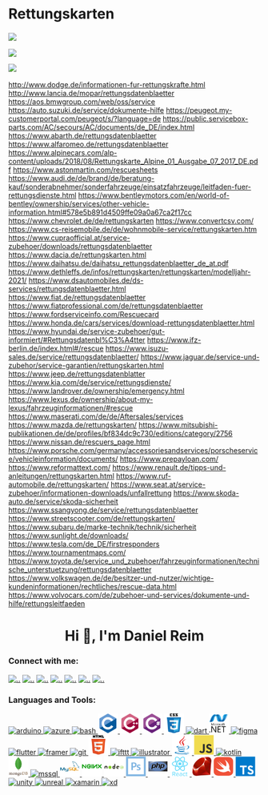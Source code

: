 # Rettungskarten

<p>
  <a align="center" href="http://rk.mb-qr.com/de/" target="_blank">
    <img align="center" src="https://img.shields.io/badge/Mercedes Benz-blue?style=for-the-badge&logo=appveyor" height=25>
  </a>
</p>

<p>
  <a align="center" href="http://rk.mb-qr.com/de/240/" target="_blank">
    <img align="center" src="https://img.shields.io/badge/Maybach-blue?style=for-the-badge&logo=appveyor" height=25>
  </a>
</p>

<p>
  <a align="center" href="http://www.chrysler.de/informationen-fur-rettungskrafte.html" target="_blank">
    <img src="https://img.shields.io/badge/Chrysler-blue?style=for-the-badge&logo=appveyor" height=25>
  </a>
</p>




http://www.dodge.de/informationen-fur-rettungskrafte.html
http://www.lancia.de/mopar/rettungsdatenblaetter
https://aos.bmwgroup.com/web/oss/service
https://auto.suzuki.de/service/dokumente-hilfe
https://peugeot.my-customerportal.com/peugeot/s/?language=de
https://public.servicebox-parts.com/AC/secours/AC/documents/de_DE/index.html
https://www.abarth.de/rettungsdatenblaetter
https://www.alfaromeo.de/rettungsdatenblaetter
https://www.alpinecars.com/alp-content/uploads/2018/08/Rettungskarte_Alpine_01_Ausgabe_07_2017_DE.pdf
https://www.astonmartin.com/rescuesheets
https://www.audi.de/de/brand/de/beratung-kauf/sonderabnehmer/sonderfahrzeuge/einsatzfahrzeuge/leitfaden-fuer-rettungsdienste.html
https://www.bentleymotors.com/en/world-of-bentley/ownership/services/other-vehicle-information.html#578e5b891d4509ffe09a0a67ca2f17cc
https://www.chevrolet.de/de/rettungskarten
https://www.convertcsv.com/
https://www.cs-reisemobile.de/de/wohnmobile-service/rettungskarten.htm
https://www.cupraofficial.at/service-zubehoer/downloads/rettungsdatenblaetter
https://www.dacia.de/rettungskarten.html
https://www.daihatsu.de/daihatsu_rettungsdatenblaetter_de_at.pdf
https://www.dethleffs.de/infos/rettungskarten/rettungskarten/modelljahr-2021/
https://www.dsautomobiles.de/ds-services/rettungsdatenblaetter.html
https://www.fiat.de/rettungsdatenblaetter
https://www.fiatprofessional.com/de/rettungsdatenblaetter
https://www.fordserviceinfo.com/Rescuecard
https://www.honda.de/cars/services/download-rettungsdatenblaetter.html
https://www.hyundai.de/service-zubehoer/gut-informiert/#Rettungsdatenbl%C3%A4tter
https://www.ifz-berlin.de/index.html#/rescue
https://www.isuzu-sales.de/service/rettungsdatenblaetter/
https://www.jaguar.de/service-und-zubehor/service-garantien/rettungskarten.html
https://www.jeep.de/rettungsdatenblatter
https://www.kia.com/de/service/rettungsdienste/
https://www.landrover.de/ownership/emergency.html
https://www.lexus.de/ownership/about-my-lexus/fahrzeuginformationen/#rescue
https://www.maserati.com/de/de/Aftersales/services
https://www.mazda.de/rettungskarten/
https://www.mitsubishi-publikationen.de/de/profiles/bf834dc9c730/editions/category/2756
https://www.nissan.de/rescuers_page.html
https://www.porsche.com/germany/accessoriesandservices/porscheservice/vehicleinformation/documents/
https://www.prepayloan.com/
https://www.reformattext.com/
https://www.renault.de/tipps-und-anleitungen/rettungskarten.html
https://www.ruf-automobile.de/rettungskarten/
https://www.seat.at/service-zubehoer/informationen-downloads/unfallrettung
https://www.skoda-auto.de/service/skoda-sicherheit
https://www.ssangyong.de/service/rettungsdatenblaetter
https://www.streetscooter.com/de/rettungskarten/
https://www.subaru.de/marke-technik/technik/sicherheit
https://www.sunlight.de/downloads/
https://www.tesla.com/de_DE/firstresponders
https://www.tournamentmaps.com/
https://www.toyota.de/service_und_zubehoer/fahrzeuginformationen/technische_unterstuetzung/rettungsdatenblaetter
https://www.volkswagen.de/de/besitzer-und-nutzer/wichtige-kundeninformationen/rechtliches/rescue-data.html
https://www.volvocars.com/de/zubehoer-und-services/dokumente-und-hilfe/rettungsleitfaeden


















<h1 align="center">Hi 👋, I'm Daniel Reim</h1>
<h3 align="left">Connect with me:</h3>
<p align="left">
<a href="https://codepen.io/.." target="blank"><img align="center" src="https://raw.githubusercontent.com/rahuldkjain/github-profile-readme-generator/master/src/images/icons/Social/codepen.svg" alt=".." height="30" width="40" /></a>
<a href="https://twitter.com/.." target="blank"><img align="center" src="https://raw.githubusercontent.com/rahuldkjain/github-profile-readme-generator/master/src/images/icons/Social/twitter.svg" alt=".." height="30" width="40" /></a>
<a href="https://linkedin.com/in/.." target="blank"><img align="center" src="https://raw.githubusercontent.com/rahuldkjain/github-profile-readme-generator/master/src/images/icons/Social/linked-in-alt.svg" alt=".." height="30" width="40" /></a>
<a href="https://stackoverflow.com/users/.." target="blank"><img align="center" src="https://raw.githubusercontent.com/rahuldkjain/github-profile-readme-generator/master/src/images/icons/Social/stack-overflow.svg" alt=".." height="30" width="40" /></a>
<a href="https://instagram.com/.." target="blank"><img align="center" src="https://raw.githubusercontent.com/rahuldkjain/github-profile-readme-generator/master/src/images/icons/Social/instagram.svg" alt=".." height="30" width="40" /></a>
<a href="https://www.youtube.com/c/.." target="blank"><img align="center" src="https://raw.githubusercontent.com/rahuldkjain/github-profile-readme-generator/master/src/images/icons/Social/youtube.svg" alt=".." height="30" width="40" /></a>
<a href="https://discord.gg/.." target="blank"><img align="center" src="https://raw.githubusercontent.com/rahuldkjain/github-profile-readme-generator/master/src/images/icons/Social/discord.svg" alt=".." height="30" width="40" /></a>
</p>

<h3 align="left">Languages and Tools:</h3>
<p align="left"> <a href="https://www.arduino.cc/" target="_blank" rel="noreferrer"> <img src="https://cdn.worldvectorlogo.com/logos/arduino-1.svg" alt="arduino" width="40" height="40"/> </a> <a href="https://azure.microsoft.com/en-in/" target="_blank" rel="noreferrer"> <img src="https://www.vectorlogo.zone/logos/microsoft_azure/microsoft_azure-icon.svg" alt="azure" width="40" height="40"/> </a> <a href="https://www.gnu.org/software/bash/" target="_blank" rel="noreferrer"> <img src="https://www.vectorlogo.zone/logos/gnu_bash/gnu_bash-icon.svg" alt="bash" width="40" height="40"/> </a> <a href="https://www.cprogramming.com/" target="_blank" rel="noreferrer"> <img src="https://raw.githubusercontent.com/devicons/devicon/master/icons/c/c-original.svg" alt="c" width="40" height="40"/> </a> <a href="https://www.w3schools.com/cpp/" target="_blank" rel="noreferrer"> <img src="https://raw.githubusercontent.com/devicons/devicon/master/icons/cplusplus/cplusplus-original.svg" alt="cplusplus" width="40" height="40"/> </a> <a href="https://www.w3schools.com/cs/" target="_blank" rel="noreferrer"> <img src="https://raw.githubusercontent.com/devicons/devicon/master/icons/csharp/csharp-original.svg" alt="csharp" width="40" height="40"/> </a> <a href="https://www.w3schools.com/css/" target="_blank" rel="noreferrer"> <img src="https://raw.githubusercontent.com/devicons/devicon/master/icons/css3/css3-original-wordmark.svg" alt="css3" width="40" height="40"/> </a> <a href="https://dart.dev" target="_blank" rel="noreferrer"> <img src="https://www.vectorlogo.zone/logos/dartlang/dartlang-icon.svg" alt="dart" width="40" height="40"/> </a> <a href="https://dotnet.microsoft.com/" target="_blank" rel="noreferrer"> <img src="https://raw.githubusercontent.com/devicons/devicon/master/icons/dot-net/dot-net-original-wordmark.svg" alt="dotnet" width="40" height="40"/> </a> <a href="https://www.figma.com/" target="_blank" rel="noreferrer"> <img src="https://www.vectorlogo.zone/logos/figma/figma-icon.svg" alt="figma" width="40" height="40"/> </a> <a href="https://flutter.dev" target="_blank" rel="noreferrer"> <img src="https://www.vectorlogo.zone/logos/flutterio/flutterio-icon.svg" alt="flutter" width="40" height="40"/> </a> <a href="https://www.framer.com/" target="_blank" rel="noreferrer"> <img src="https://www.vectorlogo.zone/logos/framer/framer-icon.svg" alt="framer" width="40" height="40"/> </a> <a href="https://git-scm.com/" target="_blank" rel="noreferrer"> <img src="https://www.vectorlogo.zone/logos/git-scm/git-scm-icon.svg" alt="git" width="40" height="40"/> </a> <a href="https://www.w3.org/html/" target="_blank" rel="noreferrer"> <img src="https://raw.githubusercontent.com/devicons/devicon/master/icons/html5/html5-original-wordmark.svg" alt="html5" width="40" height="40"/> </a> <a href="https://ifttt.com/" target="_blank" rel="noreferrer"> <img src="https://www.vectorlogo.zone/logos/ifttt/ifttt-ar21.svg" alt="ifttt" width="40" height="40"/> </a> <a href="https://www.adobe.com/in/products/illustrator.html" target="_blank" rel="noreferrer"> <img src="https://www.vectorlogo.zone/logos/adobe_illustrator/adobe_illustrator-icon.svg" alt="illustrator" width="40" height="40"/> </a> <a href="https://www.java.com" target="_blank" rel="noreferrer"> <img src="https://raw.githubusercontent.com/devicons/devicon/master/icons/java/java-original.svg" alt="java" width="40" height="40"/> </a> <a href="https://developer.mozilla.org/en-US/docs/Web/JavaScript" target="_blank" rel="noreferrer"> <img src="https://raw.githubusercontent.com/devicons/devicon/master/icons/javascript/javascript-original.svg" alt="javascript" width="40" height="40"/> </a> <a href="https://kotlinlang.org" target="_blank" rel="noreferrer"> <img src="https://www.vectorlogo.zone/logos/kotlinlang/kotlinlang-icon.svg" alt="kotlin" width="40" height="40"/> </a> <a href="https://www.mongodb.com/" target="_blank" rel="noreferrer"> <img src="https://raw.githubusercontent.com/devicons/devicon/master/icons/mongodb/mongodb-original-wordmark.svg" alt="mongodb" width="40" height="40"/> </a> <a href="https://www.microsoft.com/en-us/sql-server" target="_blank" rel="noreferrer"> <img src="https://www.svgrepo.com/show/303229/microsoft-sql-server-logo.svg" alt="mssql" width="40" height="40"/> </a> <a href="https://www.mysql.com/" target="_blank" rel="noreferrer"> <img src="https://raw.githubusercontent.com/devicons/devicon/master/icons/mysql/mysql-original-wordmark.svg" alt="mysql" width="40" height="40"/> </a> <a href="https://www.nginx.com" target="_blank" rel="noreferrer"> <img src="https://raw.githubusercontent.com/devicons/devicon/master/icons/nginx/nginx-original.svg" alt="nginx" width="40" height="40"/> </a> <a href="https://nodejs.org" target="_blank" rel="noreferrer"> <img src="https://raw.githubusercontent.com/devicons/devicon/master/icons/nodejs/nodejs-original-wordmark.svg" alt="nodejs" width="40" height="40"/> </a> <a href="https://www.photoshop.com/en" target="_blank" rel="noreferrer"> <img src="https://raw.githubusercontent.com/devicons/devicon/master/icons/photoshop/photoshop-line.svg" alt="photoshop" width="40" height="40"/> </a> <a href="https://www.php.net" target="_blank" rel="noreferrer"> <img src="https://raw.githubusercontent.com/devicons/devicon/master/icons/php/php-original.svg" alt="php" width="40" height="40"/> </a> <a href="https://reactjs.org/" target="_blank" rel="noreferrer"> <img src="https://raw.githubusercontent.com/devicons/devicon/master/icons/react/react-original-wordmark.svg" alt="react" width="40" height="40"/> </a> <a href="https://www.ruby-lang.org/en/" target="_blank" rel="noreferrer"> <img src="https://raw.githubusercontent.com/devicons/devicon/master/icons/ruby/ruby-original.svg" alt="ruby" width="40" height="40"/> </a> <a href="https://developer.apple.com/swift/" target="_blank" rel="noreferrer"> <img src="https://raw.githubusercontent.com/devicons/devicon/master/icons/swift/swift-original.svg" alt="swift" width="40" height="40"/> </a> <a href="https://www.typescriptlang.org/" target="_blank" rel="noreferrer"> <img src="https://raw.githubusercontent.com/devicons/devicon/master/icons/typescript/typescript-original.svg" alt="typescript" width="40" height="40"/> </a> <a href="https://unity.com/" target="_blank" rel="noreferrer"> <img src="https://www.vectorlogo.zone/logos/unity3d/unity3d-icon.svg" alt="unity" width="40" height="40"/> </a> <a href="https://unrealengine.com/" target="_blank" rel="noreferrer"> <img src="https://raw.githubusercontent.com/kenangundogan/fontisto/036b7eca71aab1bef8e6a0518f7329f13ed62f6b/icons/svg/brand/unreal-engine.svg" alt="unreal" width="40" height="40"/> </a> <a href="https://dotnet.microsoft.com/apps/xamarin" target="_blank" rel="noreferrer"> <img src="https://raw.githubusercontent.com/detain/svg-logos/780f25886640cef088af994181646db2f6b1a3f8/svg/xamarin.svg" alt="xamarin" width="40" height="40"/> </a> <a href="https://www.adobe.com/products/xd.html" target="_blank" rel="noreferrer"> <img src="https://cdn.worldvectorlogo.com/logos/adobe-xd.svg" alt="xd" width="40" height="40"/> </a> </p>
